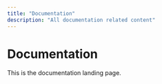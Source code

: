 ```yaml
---
title: "Documentation"
description: "All documentation related content"
---
```


# Documentation

This is the documentation landing page.